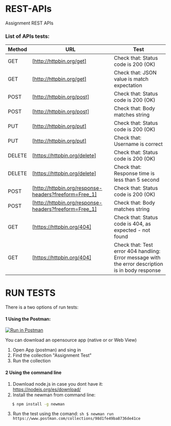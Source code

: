 # REST-APIs
Assignment REST APIs

### List of APIs tests:

| Method | URL | Test |
| ------ | ------ |----- |
| GET | [http://httpbin.org/get] | Check that: Status code is 200 (OK) |
| GET | [http://httpbin.org/get] | Check that: JSON value is match expectation |
| POST | [http://httpbin.org/post] | Check that: Status code is 200 (OK) |
| POST | [http://httpbin.org/post] | Check that: Body matches string |
| PUT | [http://httpbin.org/put] | Check that: Status code is 200 (OK) |
| PUT | [http://httpbin.org/put] | Check that: Username is correct |
| DELETE | [https://httpbin.org/delete] | Check that: Status code is 200 (OK) |
| DELETE | [https://httpbin.org/delete] | Check that: Response time is less than 5 second |
| POST | [http://httpbin.org/response-headers?freeform=Free_1] | Check that: Status code is 200 (OK) |
| POST | [http://httpbin.org/response-headers?freeform=Free_1] | Check that: Body matches string |
| GET | [https://httpbin.org/404] | Check that: Status code is 404, as expected - not found |
| GET | [https://httpbin.org/404] | Check that: Test error 404 handling: Error message with the error description is in body response |


# RUN TESTS
There is a two options of run tests:
#### 1 Using the Postman:

[![Run in Postman](https://run.pstmn.io/button.svg)](https://app.getpostman.com/run-collection/98d1fe49ba8736de41ce)

You can download an opensource app (native or or Web View)

  1. Open App (postman) and sing in
  2. Find the collection "Assignment Test"
  3. Run the collection
 

#### 2 Using the command line
  1. Download node.js in case you dont have it: 
  https://nodejs.org/es/download/
  2. Install the newman from command line:
  ```sh
     $ npm install -g newman
  ```
  3. Run the test using the comand: 
    ```sh
       $ newman run https://www.postman.com/collections/98d1fe49ba8736de41ce
    ```

